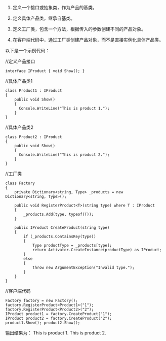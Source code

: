 1. 定义一个接口或抽象类，作为产品的基类。

2. 定义具体产品类，继承自基类。

3. 定义工厂类，包含一个方法，根据传入的参数创建不同的产品对象。

4. 在客户端代码中，通过工厂类创建产品对象，而不是直接实例化具体产品类。


以下是一个示例代码：

//定义产品接口 
```
interface IProduct { void Show(); }
```

//具体产品类1 
```
class Product1 : IProduct 
{ 
    public void Show() 
    { 
      Console.WriteLine("This is product 1."); 
    } 
}
```

//具体产品类2 
```
class Product2 : IProduct 
{ 
    public void Show() 
    { 
      Console.WriteLine("This is product 2."); 
    } 
}
```

//工厂类 
```
class Factory 
{ 
    private Dictionary<string, Type> _products = new Dictionary<string, Type>();

    public void RegisterProduct<T>(string type) where T : IProduct
    {
        _products.Add(type, typeof(T));
    }

    public IProduct CreateProduct(string type)
    {
        if (_products.ContainsKey(type))
        {
            Type productType = _products[type];
            return Activator.CreateInstance(productType) as IProduct;
        }
        else
        {
            throw new ArgumentException("Invalid type.");
        }
    }
}

```

//客户端代码 
```
Factory factory = new Factory(); 
factory.RegisterProduct<Product1>("1"); 
factory.RegisterProduct<Product2>("2"); 
IProduct product1 = factory.CreateProduct("1"); 
IProduct product2 = factory.CreateProduct("2"); 
product1.Show(); product2.Show();
```

输出结果为：
This is product 1. This is product 2.
